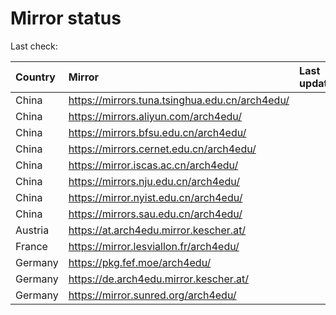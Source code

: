 <script src="./time.js"></script>
# Mirror status
Last check: <script type="text/javascript">localize(1706915785.5698266);</script>

|Country|Mirror|Last update|
|:------|:-----|:----------|
|China|https://mirrors.tuna.tsinghua.edu.cn/arch4edu/|<script type="text/javascript">localize(1706898553);</script>|
|China|https://mirrors.aliyun.com/arch4edu/|<script type="text/javascript">localize(1706898553);</script>|
|China|https://mirrors.bfsu.edu.cn/arch4edu/|<script type="text/javascript">localize(1706898553);</script>|
|China|https://mirrors.cernet.edu.cn/arch4edu/|<script type="text/javascript">localize(1706898553);</script>|
|China|https://mirror.iscas.ac.cn/arch4edu/|<script type="text/javascript">localize(1706855600);</script>|
|China|https://mirrors.nju.edu.cn/arch4edu/|<script type="text/javascript">localize(1706812146);</script>|
|China|https://mirror.nyist.edu.cn/arch4edu/|<script type="text/javascript">localize(1706898553);</script>|
|China|https://mirrors.sau.edu.cn/arch4edu/|<script type="text/javascript">localize(1706898553);</script>|
|Austria|https://at.arch4edu.mirror.kescher.at/|<script type="text/javascript">localize(1706898553);</script>|
|France|https://mirror.lesviallon.fr/arch4edu/|<script type="text/javascript">localize(1706855600);</script>|
|Germany|https://pkg.fef.moe/arch4edu/|<script type="text/javascript">localize(1706898553);</script>|
|Germany|https://de.arch4edu.mirror.kescher.at/|<script type="text/javascript">localize(1706898553);</script>|
|Germany|https://mirror.sunred.org/arch4edu/|<script type="text/javascript">localize(1706898553);</script>|

<script src="./tablefilter/tablefilter.js"></script>
<script src="./table.js"></script>